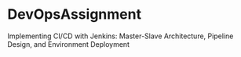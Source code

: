 # DevOpsAssignment
Implementing CI/CD with Jenkins: Master-Slave Architecture, Pipeline Design, and Environment Deployment
